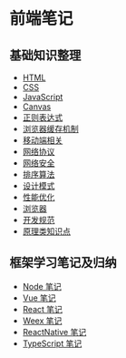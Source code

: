 # 前端笔记

## 基础知识整理

- [HTML](./HTML/README.md)
- [CSS](./CSS/README.md)
- [JavaScript](./JavaScript/README.md)
- [Canvas](./Canvas/README.md)
- [正则表达式](./RegExp/README.md)
- [浏览器缓存机制](./Brower-cache/README.md)
- [移动端相关](./Mobile/README.md)
- [网络协议](./Network-protocol/README.md)
- [网络安全](./Network-security/README.md)
- [排序算法](./Other/Algorithm/README.md)
- [设计模式](./Other/Pattern/README.md)
- [性能优化](./Other/Performance/README.md)
- [浏览器](./Other/Browser/README.md)
- [开发规范](./Other/Normalization/README.md)
- [原理类知识点](./Other/theory/README.md)

## 框架学习笔记及归纳

- [Node 笔记](./Node/README.md)
- [Vue 笔记](./Vue/README.md)
- [React 笔记]()
- [Weex 笔记]()
- [ReactNative 笔记]()
- [TypeScript 笔记]()
